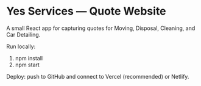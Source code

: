 # Yes Services — Quote Website

A small React app for capturing quotes for Moving, Disposal, Cleaning, and Car Detailing.

Run locally:
1. npm install
2. npm start

Deploy: push to GitHub and connect to Vercel (recommended) or Netlify.
